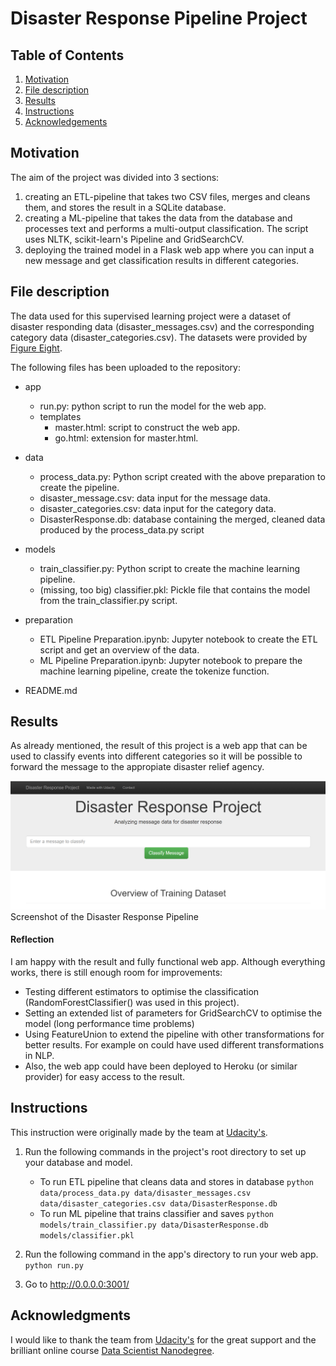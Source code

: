 # Disaster Response Pipeline Project

## Table of Contents

1. [Motivation](#motivation)
2. [File description](#file)
3. [Results](#results)
4. [Instructions](#instructions)
5. [Acknowledgements](#acknowledgements)

## Motivation <a name="motivation"></a>

The aim of the project was divided into 3 sections:
1. creating an ETL-pipeline that takes two CSV files, merges and cleans them, and stores the result in a SQLite database.
2. creating a ML-pipeline that takes the data from the database and processes text and performs a multi-output 
classification. The script uses NLTK, scikit-learn's Pipeline and GridSearchCV.
3. deploying the trained model in a Flask web app where you can input a new message and get classification results in 
different categories.


## File description <a name="file"></a>

The data used for this supervised learning project were a dataset of disaster responding data (disaster_messages.csv) 
and the corresponding category data (disaster_categories.csv). The datasets were provided by [Figure Eight](https://appen.com/).

The following files has been uploaded to the repository:

- app
  - run.py: python script to run the model for the web app.
  - templates
    - master.html: script to construct the web app.
    - go.html: extension for master.html.

- data
  - process_data.py: Python script created with the above preparation to create the pipeline.
  - disaster_message.csv: data input for the message data.
  - disaster_categories.csv: data input for the category data.
  - DisasterResponse.db: database containing the merged, cleaned data produced by the process_data.py script

- models
  - train_classifier.py: Python script to create the machine learning pipeline.
  - (missing, too big) classifier.pkl: Pickle file that contains the model from the train_classifier.py script.

- preparation
  - ETL Pipeline Preparation.ipynb: Jupyter notebook to create the ETL script and get an overview of the data.
  - ML Pipeline Preparation.ipynb: Jupyter notebook to prepare the machine learning pipeline, create the tokenize function.

- README.md


## Results <a name="results"></a>

As already mentioned, the result of this project is a web app that can be used to classify events into different 
categories so it will be possible to forward the message to the appropiate disaster relief agency.

![bild](Screenshot-Disaster-Response.png)
Screenshot of the Disaster Response Pipeline



#### Reflection

I am happy with the result and fully functional web app. Although everything works, there is still enough room for 
improvements:
- Testing different estimators to optimise the classification (RandomForestClassifier() was used in this project).
- Setting an extended list of parameters for GridSearchCV to optimise the model (long performance time problems)
- Using FeatureUnion to extend the pipeline with other transformations for better results. For example on could have 
used different transformations in NLP.
- Also, the web app could have been deployed to Heroku (or similar provider) for easy access to the result.

## Instructions <a name="instructions"></a>

This instruction were originally made by the team at [Udacity's](https://www.udacity.com/).
1. Run the following commands in the project's root directory to set up your database and model.

    - To run ETL pipeline that cleans data and stores in database
        `python data/process_data.py data/disaster_messages.csv data/disaster_categories.csv data/DisasterResponse.db`
    - To run ML pipeline that trains classifier and saves
        `python models/train_classifier.py data/DisasterResponse.db models/classifier.pkl`

2. Run the following command in the app's directory to run your web app.
    `python run.py`

3. Go to http://0.0.0.0:3001/


## Acknowledgments <a name="acknowledgments"></a>

I would like to thank the team from [Udacity's](https://www.udacity.com/) for the great support and the brilliant online 
course [Data Scientist Nanodegree](https://www.udacity.com/course/data-scientist-nanodegree--nd025).